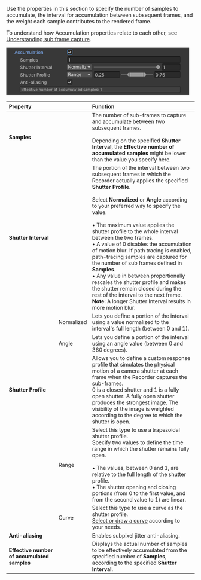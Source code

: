 Use the properties in this section to specify the number of samples to accumulate, the interval for accumulation between subsequent frames, and the weight each sample contributes to the rendered frame.

To understand how Accumulation properties relate to each other, see [Understanding sub frame capture](RecorderAccumulationUnderstandSubFrameCapture.md).

![](Images/AccumulationProperties.png)

|Property||Function|
|:---|:---|:---|
| **Samples** || The number of sub-frames to capture and accumulate between two subsequent frames.<br/><br/>Depending on the specified **Shutter Interval**, the **Effective number of accumulated samples** might be lower than the value you specify here. |
| **Shutter Interval** || The portion of the interval between two subsequent frames in which the Recorder actually applies the specified **Shutter Profile**.<br/><br/>Select **Normalized** or **Angle** according to your preferred way to specify the value.<br/><br/>• The maximum value applies the shutter profile to the whole interval between the two frames.<br/>• A value of 0 disables the accumulation of motion blur. If path tracing is enabled, path-tracing samples are captured for the number of sub frames defined in **Samples**.<br/>• Any value in between proportionally rescales the shutter profile and makes the shutter remain closed during the rest of the interval to the next frame. <br/>**Note:** A longer Shutter Interval results in more motion blur. |
|  | Normalized | Lets you define a portion of the interval using a value normalized to the interval's full length (between 0 and 1). |
|  | Angle | Lets you define a portion of the interval using an angle value (between 0 and 360 degrees). |
| **Shutter Profile** || Allows you to define a custom response profile that simulates the physical motion of a camera shutter at each frame when the Recorder captures the sub-frames.<br/> 0 is a closed shutter and 1 is a fully open shutter. A fully open shutter produces the strongest image. The visibility of the image is weighted according to the degree to which the shutter is open.|
|| Range | Select this type to use a trapezoidal shutter profile.<br/>Specify two values to define the time range in which the shutter remains fully open.<br/><br/>• The values, between 0 and 1, are relative to the full length of the shutter profile.<br/>• The shutter opening and closing portions (from 0 to the first value, and from the second value to 1) are linear.|
|| Curve | Select this type to use a curve as the shutter profile.<br/>[Select or draw a curve](https://docs.unity3d.com/Manual/EditingCurves.html) according to your needs. |
| **Anti-aliasing** |  | Enables subpixel jitter anti-aliasing. |
| **Effective number of accumulated samples** |  | Displays the actual number of samples to be effectively accumulated from the specified number of **Samples**, according to the specified **Shutter Interval**. |
